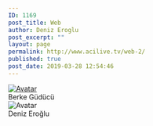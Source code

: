 ```yaml
---
ID: 1169
post_title: Web
author: Deniz Eroglu
post_excerpt: ""
layout: page
permalink: http://www.acilive.tv/web-2/
published: true
post_date: 2019-03-28 12:54:46
---
```

<!-- wp:html -->
<div class="our-members-div container">
  <div class="row justify-content-center">
    <div class="crew-members container col-6 col-sm-4 order-1">
      <a  href="http://www.acilive.tv/web-2/"><img class="rounded mx-auto d-block crew-image " src="http://www.acilive.tv/wp-content/uploads/2018/12/berke_guducu.jpg" alt="Avatar"> </a>
      <div class="middle">
        <div class="text">Berke Güdücü</div>
      </div>
<div class="crew-members container col-6 col-sm-4 "> <img class="rounded mx-auto d-block crew-image " src="#" alt="Avatar "> 
      <div class="middle ">
        <div class="text ">Deniz Eroğlu</div>
      </div>
    </div>
<!-- /wp:html -->